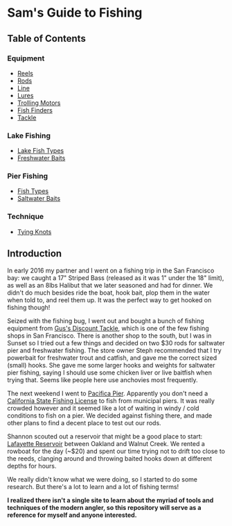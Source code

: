 # Sam's Guide to Fishing

## Table of Contents

### Equipment

* [Reels](reels.md)
* [Rods](rods.md)
* [Line](line.md)
* [Lures](lures.md)
* [Trolling Motors](trolling.md)
* [Fish Finders](fish_finders.md) 
* [Tackle](tackle.md)

### Lake Fishing

* [Lake Fish Types](lake_fish.md)
* [Freshwater Baits](freshwater_bait.md)

### Pier Fishing

* [Fish Types](saltwater_pier_fish.md)
* [Saltwater Baits](saltwater_bait.md)

### Technique

* [Tying Knots](knots.md)

## Introduction

In early 2016 my partner and I went on a fishing trip in the San Francisco bay: we
caught a 17" Striped Bass (released as it was 1" under the 18" limit), as well as
an 8lbs Halibut that we later seasoned and had for dinner. We didn't do much besides
ride the boat, hook bait, plop them in the water when told to, and reel them up. It was
the perfect way to get hooked on fishing though!

Seized with the fishing bug, I went out and bought a bunch of fishing equipment
from [Gus's Discount Tackle](http://www.gusdiscounttackle.com), which is one of
the few fishing shops in San Francisco. There is another shop to the south, but
I was in Sunset so I tried out a few things and decided on two $30 rods for
saltwater pier and freshwater fishing. The store owner Steph recommended that I
try powerbait for freshwater trout and catfish, and gave me the correct sized
(small) hooks. She gave me some larger hooks and weights for saltwater pier
fishing, saying I should use some chicken liver or live baitfish when trying
that. Seems like people here use anchovies most frequently.

The next weekend I went to [Pacifica
Pier](https://www.google.com/maps/place/Pacifica+Municipal+Pier/@37.6333788,-122.498441,17z).
Apparently you don't need a [California State Fishing
License](https://www.wildlife.ca.gov/Licensing/Fishing) to fish from municipal
piers. It was really crowded however and it seemed like a lot of waiting in
windy / cold conditions to fish on a pier. We decided against fishing there, and
made other plans to find a decent place to test out our rods.

Shannon scouted out a reservoir that might be a good place to start: [Lafayette
Reservoir](https://www.google.com/maps/place/Lafayette+Reservoir+Recreation+Area/@37.8847926,-122.145527,15z)
between Oakland and Walnut Creek. We rented a rowboat for the day (~$20) and
spent our time trying not to drift too close to the reeds, clanging around and
throwing baited hooks down at different depths for hours.

We really didn't know what we were doing, so I started to do some
research. But there's a lot to learn and a lot of fishing terms!

__I realized there isn't a single site to learn about the myriad of tools
and techniques of the modern angler, so this repository will serve as a reference
for myself and anyone interested.__
